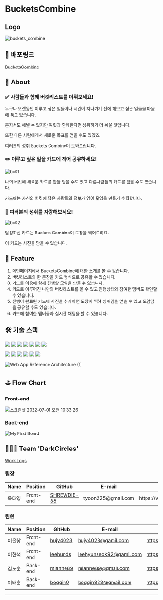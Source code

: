 # BucketsCombine
## Logo
![buckets_combine](https://user-images.githubusercontent.com/93623572/174527985-d2498ce2-db94-425a-a277-d97539318537.jpg)

## 📎 배포링크
[BucketsCombine](https://bucketscombine.com/)

## 💭 About
### ✅ 사람들과 함께 버킷리스트를 이뤄보세요!

누구나 오랫동안 이루고 싶은 일들이나 시간이 지나가기 전에 해보고 싶은 일들을 마음에 품고 있습니다.<br>

혼자서도 해낼 수 있지만 여럿과 함께한다면 성취하기 더 쉬울 것입니다.<br>

또한 다른 사람에게서 새로운 목표를 얻을 수도 있겠죠.<br>

여러분의 성취 Buckets Combine이 도와드립니다.<br>

### ✏️ 이루고 싶은 일을 카드에 적어 공유하세요!
![bc01](https://user-images.githubusercontent.com/93623572/174530845-b26f3a0b-25e2-4882-bbf1-436079ac7956.png)

나의 버킷에 새로운 카드를 만들 담을 수도 있고 다른사람들의 카드를 담을 수도 있습니다.

카드에는 자신의 버킷에 담은 사람들의 정보가 있어 모임을 만들기 수월합니다.

### 🌠 여러분의 성취를 자랑해보세요!
![bc02](https://user-images.githubusercontent.com/93623572/174530887-7dc1b1a1-f247-4985-8890-aefa564bdf8a.png)


달성하신 카드는 Buckets Combine이 도장을 찍어드려요.

이 카드는 사진을 담을 수 있습니다.

## 📌 Feature
1. 메인페이지에서 BucketsCombine에 대한 소개를 볼 수 있습니다.
2. 버킷리스트의 한 문장을 카드 형식으로 공유할 수 있습니다.
3. 카드를 이용해 함께 진행할 모임을 만들 수 있습니다.
4. 카드로 이루어진 나만의 버킷리스트를 볼 수 있고 진행상태와 참여한 맴버도 확인할 수 있습니다.
5. 진행이 완료된 카드에 사진을 추가하면 도장이 찍혀 성취감을 얻을 수 있고 모험담을 공유할 수도 있습니다.
6. 카드에 참여한 맴버들과 실시간 채팅을 할 수 있습니다.

## 🛠 기술 스택
<img src="https://img.shields.io/badge/JavaScript-F7DF1E?style=for-the-badge&logo=JavaScript&logoColor=white"/></a>
<img src="https://img.shields.io/badge/react-61DAFB?style=for-the-badge&logo=react&logoColor=white"/></a>
<img src="https://img.shields.io/badge/HTML-E34F26?style=for-the-badge&logo=HTML5&logoColor=white"/></a>
<img src="https://img.shields.io/badge/CSS-1572B6?style=for-the-badge&logo=CSS3&logoColor=white"/></a>
<img src="https://img.shields.io/badge/redux-764ABC?style=for-the-badge&logo=redux&logoColor=white"/></a>
<img src="https://img.shields.io/badge/axios-2A1659?style=for-the-badge&logo=axios&logoColor=white"/></a>
<img src="https://img.shields.io/badge/Styled_components-DB7093?style=for-the-badge&logo=styled-components&logoColor=white"/></a>

<img src="https://img.shields.io/badge/Node.js-339933?style=for-the-badge&logo=Node.js&logoColor=white"/></a>
<img src="https://img.shields.io/badge/express-000000?style=for-the-badge&logo=express&logoColor=white"/></a>
<img src="https://img.shields.io/badge/Sequelize-52B0E7?style=for-the-badge&logo=Sequelize&logoColor=white"/></a>
<img src="https://img.shields.io/badge/OAuth-334455?style=for-the-badge&logo=OAuth&logoColor=white"/></a>
<img src="https://img.shields.io/badge/MySQL-4479A1?style=for-the-badge&logo=MySQL&logoColor=white"/></a>
<img src="https://img.shields.io/badge/Amazon AWS-232F3E?style=for-the-badge&logo=Amazon%20AWS&logoColor=white"/>

![Web App Reference Architecture (1)](https://user-images.githubusercontent.com/93623572/174642796-19ae23a0-0144-4125-992c-e50294373328.png)

## ⛳️ Flow Chart
### Front-end
![스크린샷 2022-07-01 오전 10 33 26](https://user-images.githubusercontent.com/93623572/176805223-de71d62a-759c-4134-a047-e56259730310.png)
### Back-end
![My First Board](https://user-images.githubusercontent.com/93623572/176633736-b49b5223-cdaf-4dfc-932d-07134880adc6.jpg)

## 👨‍👦‍👦 Team 'DarkCircles'

[Work Logs](https://github.com/codestates/BucketsCombine/wiki/Work-logs)

### 팀장
Name | Position | GitHub | E-mail | Blog
-- | -- | -- | -- | --
윤태영 | Front-end | [SHREWDIE-38](https://github.com/SHREWDIE-38) | tyoon225@gmail.com | https://velog.io/@tyoon225

### 팀원
Name | Position | GitHub | E-mail | Blog
-- | -- | -- | -- | --
이윤창 | Front-end | [hujy4023](https://github.com/hujy4023) | hujy4023@gamil.com | https://velog.io/@hujy4023
이현석 | Front-end | [leehunds](https://github.com/leehunds) | leehyunseok92@gamil.com | https://velog.io/@leehunds
김도훈 | Back-end | [mianhe89](https://github.com/mianhe89) | mianhe89@gmail.com | https://blog.naver.com/mianhe89
이태훈 | Back-end | [beggin0](https://github.com/beggin0) | beggin823@gmail.com | https://velog.io/@ostar
---
